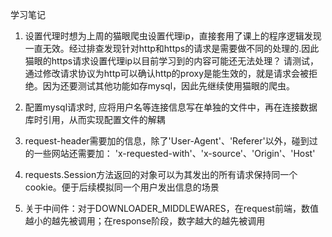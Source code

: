 学习笔记
1. 设置代理时想为上周的猫眼爬虫设置代理ip，直接套用了课上的程序逻辑发现一直无效。经过排查发现针对http和https的请求是需要做不同的处理的.因此猫眼的https请求设置代理ip以目前学习到的内容可能还无法处理？
请测试，通过修改请求协议为http可以确认http的proxy是能生效的，就是请求会被拒绝。因为还要测试其他功能如存mysql，因此先继续使用猫眼的爬虫。

2. 配置mysql请求时, 应将用户名等连接信息写在单独的文件中，再在连接数据库时引用，从而实现配置文件的解耦

3. request-header需要加的信息，除了'User-Agent'、'Referer'以外，碰到过的一些网站还需要加： 'x-requested-with'、'x-source'、'Origin'、'Host'

4. requests.Session方法返回的对象可以为其发出的所有请求保持同一个cookie。便于后续模拟同一个用户发出信息的场景

5. 关于中间件：对于DOWNLOADER_MIDDLEWARES，在request前端，数值越小的越先被调用；在response阶段，数字越大的越先被调用